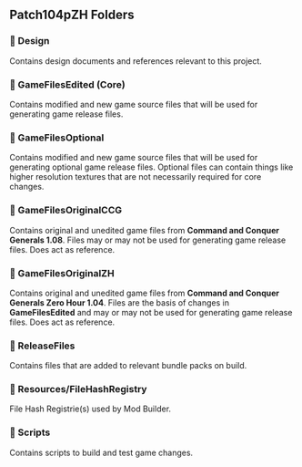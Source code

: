## Patch104pZH Folders

### 📁 Design

Contains design documents and references relevant to this project.

### 📁 GameFilesEdited (Core)

Contains modified and new game source files that will be used for generating game release files.

### 📁 GameFilesOptional

Contains modified and new game source files that will be used for generating optional game release files. Optional files can contain things like higher resolution textures that are not necessarily required for core changes.

### 📁 GameFilesOriginalCCG

Contains original and unedited game files from **Command and Conquer Generals 1.08**. Files may or may not be used for generating game release files. Does act as reference.

### 📁 GameFilesOriginalZH

Contains original and unedited game files from **Command and Conquer Generals Zero Hour 1.04**. Files are the basis of changes in **GameFilesEdited** and may or may not be used for generating game release files. Does act as reference.

### 📁 ReleaseFiles

Contains files that are added to relevant bundle packs on build.

### 📁 Resources/FileHashRegistry

File Hash Registrie(s) used by Mod Builder.

### 📁 Scripts

Contains scripts to build and test game changes.
